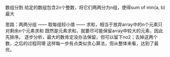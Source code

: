 数组分割
给定的数组包含2n个整数，将它们两两分为n组，使得sum of min(a, b)最大 

思路：两两分组 —— 取每组较小值 —— 求和，相当于放弃array中的n个元素只对剩余n个元素求和
	既然是元素求和，就要尽可能保留array中较大的元素，因此先排序。 逐步分析，最大的数肯定没办法保留，但可以留下no2；去掉这两个数，之后的过程同理
这样每一步有点类似贪心算法，但从整体来看，达到了最优。

